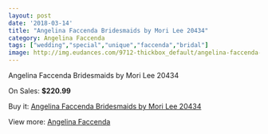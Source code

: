 ```yaml
---
layout: post
date: '2018-03-14'
title: "Angelina Faccenda Bridesmaids by Mori Lee 20434"
category: Angelina Faccenda
tags: ["wedding","special","unique","faccenda","bridal"]
image: http://img.eudances.com/9712-thickbox_default/angelina-faccenda-bridesmaids-by-mori-lee-20434.jpg
---
```

Angelina Faccenda Bridesmaids by Mori Lee 20434

On Sales: **$220.99**
<a href="https://www.eudances.com/en/angelina-faccenda/3197-angelina-faccenda-bridesmaids-by-mori-lee-20434.html"><amp-img layout="responsive" width="600" height="600" src="//img.eudances.com/9712-thickbox_default/angelina-faccenda-bridesmaids-by-mori-lee-20434.jpg" alt="Angelina Faccenda Bridesmaids by Mori Lee 20434 0" /></a>
<a href="https://www.eudances.com/en/angelina-faccenda/3197-angelina-faccenda-bridesmaids-by-mori-lee-20434.html"><amp-img layout="responsive" width="600" height="600" src="//img.eudances.com/9716-thickbox_default/angelina-faccenda-bridesmaids-by-mori-lee-20434.jpg" alt="Angelina Faccenda Bridesmaids by Mori Lee 20434 1" /></a>
<a href="https://www.eudances.com/en/angelina-faccenda/3197-angelina-faccenda-bridesmaids-by-mori-lee-20434.html"><amp-img layout="responsive" width="600" height="600" src="//img.eudances.com/9715-thickbox_default/angelina-faccenda-bridesmaids-by-mori-lee-20434.jpg" alt="Angelina Faccenda Bridesmaids by Mori Lee 20434 2" /></a>
<a href="https://www.eudances.com/en/angelina-faccenda/3197-angelina-faccenda-bridesmaids-by-mori-lee-20434.html"><amp-img layout="responsive" width="600" height="600" src="//img.eudances.com/9714-thickbox_default/angelina-faccenda-bridesmaids-by-mori-lee-20434.jpg" alt="Angelina Faccenda Bridesmaids by Mori Lee 20434 3" /></a>
<a href="https://www.eudances.com/en/angelina-faccenda/3197-angelina-faccenda-bridesmaids-by-mori-lee-20434.html"><amp-img layout="responsive" width="600" height="600" src="//img.eudances.com/9713-thickbox_default/angelina-faccenda-bridesmaids-by-mori-lee-20434.jpg" alt="Angelina Faccenda Bridesmaids by Mori Lee 20434 4" /></a>

Buy it: [Angelina Faccenda Bridesmaids by Mori Lee 20434](https://www.eudances.com/en/angelina-faccenda/3197-angelina-faccenda-bridesmaids-by-mori-lee-20434.html "Angelina Faccenda Bridesmaids by Mori Lee 20434")

View more: [Angelina Faccenda](https://www.eudances.com/en/55-angelina-faccenda "Angelina Faccenda")